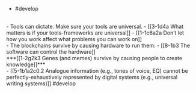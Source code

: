 - #develop
<br>
- Tools can dictate. Make sure your tools are universal.
  - [[3-1d4a What matters is if your tools-frameworks are universal]]
    - [[1-1c6a2a Don’t let how you work affect what problems you can work on]]
<br>
- The blockchains survive by causing hardware to run them:
  - [[8-1b3 The software can control the hardware]]
<br>
***[[1-2g2k3 Genes (and memes) survive by causing people to create knowledge]]***
<br>
- [[5-1b1a2c0.2 Analogue information (e.g., tones of voice, EQ) cannot be perfectly-exhaustively represented by digital systems (e.g., universal writing systems)]] #develop
